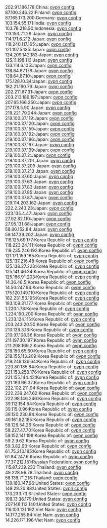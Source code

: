 202.91.186.178:China: [ovpn config](vpn/202_91_186_178.ovpn)  
87.100.246.22:Finland: [ovpn config](vpn/87_100_246_22.ovpn)  
87.165.173.200:Germany: [ovpn config](vpn/87_165_173_200.ovpn)  
103.154.55.171:India: [ovpn config](vpn/103_154_55_171.ovpn)  
103.78.218.90:Indonesia: [ovpn config](vpn/103_78_218_90.ovpn)  
113.153.21.28:Japan: [ovpn config](vpn/113_153_21_28.ovpn)  
114.171.6.212:Japan: [ovpn config](vpn/114_171_6_212.ovpn)  
118.240.117.165:Japan: [ovpn config](vpn/118_240_117_165.ovpn)  
121.107.5.135:Japan: [ovpn config](vpn/121_107_5_135.ovpn)  
124.209.142.183:Japan: [ovpn config](vpn/124_209_142_183.ovpn)  
125.11.198.113:Japan: [ovpn config](vpn/125_11_198_113.ovpn)  
133.114.6.105:Japan: [ovpn config](vpn/133_114_6_105.ovpn)  
138.64.67.178:Japan: [ovpn config](vpn/138_64_67_178.ovpn)  
138.64.87.10:Japan: [ovpn config](vpn/138_64_87_10.ovpn)  
175.128.10.34:Japan: [ovpn config](vpn/175_128_10_34.ovpn)  
182.21.160.79:Japan: [ovpn config](vpn/182_21_160_79.ovpn)  
202.211.87.31:Japan: [ovpn config](vpn/202_211_87_31.ovpn)  
203.213.189.197:Japan: [ovpn config](vpn/203_213_189_197.ovpn)  
207.65.166.250:Japan: [ovpn config](vpn/207_65_166_250.ovpn)  
217.178.5.90:Japan: [ovpn config](vpn/217_178_5_90.ovpn)  
218.221.79.244:Japan: [ovpn config](vpn/218_221_79_244.ovpn)  
219.100.37.119:Japan: [ovpn config](vpn/219_100_37_119.ovpn)  
219.100.37.120:Japan: [ovpn config](vpn/219_100_37_120.ovpn)  
219.100.37.159:Japan: [ovpn config](vpn/219_100_37_159.ovpn)  
219.100.37.192:Japan: [ovpn config](vpn/219_100_37_192.ovpn)  
219.100.37.196:Japan: [ovpn config](vpn/219_100_37_196.ovpn)  
219.100.37.197:Japan: [ovpn config](vpn/219_100_37_197.ovpn)  
219.100.37.199:Japan: [ovpn config](vpn/219_100_37_199.ovpn)  
219.100.37.2:Japan: [ovpn config](vpn/219_100_37_2.ovpn)  
219.100.37.201:Japan: [ovpn config](vpn/219_100_37_201.ovpn)  
219.100.37.209:Japan: [ovpn config](vpn/219_100_37_209.ovpn)  
219.100.37.213:Japan: [ovpn config](vpn/219_100_37_213.ovpn)  
219.100.37.60:Japan: [ovpn config](vpn/219_100_37_60.ovpn)  
219.100.37.63:Japan: [ovpn config](vpn/219_100_37_63.ovpn)  
219.100.37.83:Japan: [ovpn config](vpn/219_100_37_83.ovpn)  
219.100.37.85:Japan: [ovpn config](vpn/219_100_37_85.ovpn)  
219.100.37.87:Japan: [ovpn config](vpn/219_100_37_87.ovpn)  
219.114.203.162:Japan: [ovpn config](vpn/219_114_203_162.ovpn)  
222.2.243.23:Japan: [ovpn config](vpn/222_2_243_23.ovpn)  
223.135.4.47:Japan: [ovpn config](vpn/223_135_4_47.ovpn)  
27.92.82.110:Japan: [ovpn config](vpn/27_92_82_110.ovpn)  
27.95.131.68:Japan: [ovpn config](vpn/27_95_131_68.ovpn)  
58.80.152.84:Japan: [ovpn config](vpn/58_80_152_84.ovpn)  
59.147.39.202:Japan: [ovpn config](vpn/59_147_39_202.ovpn)  
116.125.69.177:Korea Republic of: [ovpn config](vpn/116_125_69_177.ovpn)  
118.223.24.111:Korea Republic of: [ovpn config](vpn/118_223_24_111.ovpn)  
119.235.246.192:Korea Republic of: [ovpn config](vpn/119_235_246_192.ovpn)  
121.171.159.165:Korea Republic of: [ovpn config](vpn/121_171_159_165.ovpn)  
125.137.216.48:Korea Republic of: [ovpn config](vpn/125_137_216_48.ovpn)  
125.138.27.228:Korea Republic of: [ovpn config](vpn/125_138_27_228.ovpn)  
125.141.46.34:Korea Republic of: [ovpn config](vpn/125_141_46_34.ovpn)  
125.186.91.203:Korea Republic of: [ovpn config](vpn/125_186_91_203.ovpn)  
14.36.48.5:Korea Republic of: [ovpn config](vpn/14_36_48_5.ovpn)  
14.50.247.94:Korea Republic of: [ovpn config](vpn/14_50_247_94.ovpn)  
175.120.149.110:Korea Republic of: [ovpn config](vpn/175_120_149_110.ovpn)  
182.231.53.195:Korea Republic of: [ovpn config](vpn/182_231_53_195.ovpn)  
183.109.31.177:Korea Republic of: [ovpn config](vpn/183_109_31_177.ovpn)  
1.220.1.78:Korea Republic of: [ovpn config](vpn/1_220_1_78.ovpn)  
1.224.190.200:Korea Republic of: [ovpn config](vpn/1_224_190_200.ovpn)  
1.233.124.115:Korea Republic of: [ovpn config](vpn/1_233_124_115.ovpn)  
203.243.20.50:Korea Republic of: [ovpn config](vpn/203_243_20_50.ovpn)  
210.126.3.16:Korea Republic of: [ovpn config](vpn/210_126_3_16.ovpn)  
210.97.108.36:Korea Republic of: [ovpn config](vpn/210_97_108_36.ovpn)  
211.197.30.197:Korea Republic of: [ovpn config](vpn/211_197_30_197.ovpn)  
211.208.169.2:Korea Republic of: [ovpn config](vpn/211_208_169_2.ovpn)  
218.150.65.60:Korea Republic of: [ovpn config](vpn/218_150_65_60.ovpn)  
218.155.113.209:Korea Republic of: [ovpn config](vpn/218_155_113_209.ovpn)  
219.248.136.64:Korea Republic of: [ovpn config](vpn/219_248_136_64.ovpn)  
220.80.185.84:Korea Republic of: [ovpn config](vpn/220_80_185_84.ovpn)  
221.153.250.176:Korea Republic of: [ovpn config](vpn/221_153_250_176.ovpn)  
221.155.144.42:Korea Republic of: [ovpn config](vpn/221_155_144_42.ovpn)  
221.163.66.37:Korea Republic of: [ovpn config](vpn/221_163_66_37.ovpn)  
222.102.211.94:Korea Republic of: [ovpn config](vpn/222_102_211_94.ovpn)  
222.239.247.62:Korea Republic of: [ovpn config](vpn/222_239_247_62.ovpn)  
222.98.146.246:Korea Republic of: [ovpn config](vpn/222_98_146_246.ovpn)  
39.112.154.84:Korea Republic of: [ovpn config](vpn/39_112_154_84.ovpn)  
39.115.0.96:Korea Republic of: [ovpn config](vpn/39_115_0_96.ovpn)  
39.120.230.84:Korea Republic of: [ovpn config](vpn/39_120_230_84.ovpn)  
49.161.82.185:Korea Republic of: [ovpn config](vpn/49_161_82_185.ovpn)  
58.126.54.26:Korea Republic of: [ovpn config](vpn/58_126_54_26.ovpn)  
58.227.47.70:Korea Republic of: [ovpn config](vpn/58_227_47_70.ovpn)  
59.152.141.198:Korea Republic of: [ovpn config](vpn/59_152_141_198.ovpn)  
59.2.9.62:Korea Republic of: [ovpn config](vpn/59_2_9_62.ovpn)  
59.3.82.90:Korea Republic of: [ovpn config](vpn/59_3_82_90.ovpn)  
61.75.213.185:Korea Republic of: [ovpn config](vpn/61_75_213_185.ovpn)  
61.84.247.6:Korea Republic of: [ovpn config](vpn/61_84_247_6.ovpn)  
77.37.212.181:Russian Federation: [ovpn config](vpn/77_37_212_181.ovpn)  
115.87.239.233:Thailand: [ovpn config](vpn/115_87_239_233.ovpn)  
49.228.96.78:Thailand: [ovpn config](vpn/49_228_96_78.ovpn)  
58.136.71.216:Thailand: [ovpn config](vpn/58_136_71_216.ovpn)  
139.180.147.96:United States: [ovpn config](vpn/139_180_147_96.ovpn)  
149.28.20.88:United States: [ovpn config](vpn/149_28_20_88.ovpn)  
173.233.73.3:United States: [ovpn config](vpn/173_233_73_3.ovpn)  
198.13.36.179:United States: [ovpn config](vpn/198_13_36_179.ovpn)  
207.148.112.140:United States: [ovpn config](vpn/207_148_112_140.ovpn)  
116.103.131.192:Viet Nam: [ovpn config](vpn/116_103_131_192.ovpn)  
14.177.255.84:Viet Nam: [ovpn config](vpn/14_177_255_84.ovpn)  
14.226.171.196:Viet Nam: [ovpn config](vpn/14_226_171_196.ovpn)  
